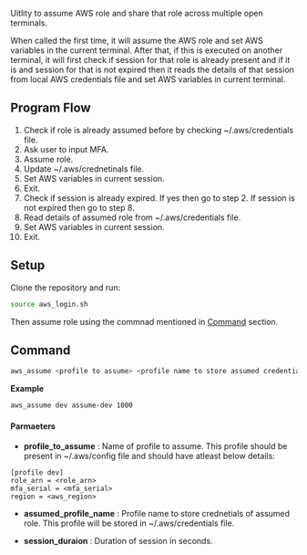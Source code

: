 Uitlity to assume AWS role and share that role across multiple open terminals. 

When called the first time, it will assume the AWS role and set AWS variables in the current terminal. After that, if this is executed on another terminal, it will first check if session for that role is already present and if it is and session for that is not expired then it reads the details of that session from local AWS credentials file and set AWS variables in current terminal.

## Program Flow

1. Check if role is already assumed before by checking ~/.aws/credentials file.
2. Ask user to input MFA.
3. Assume role.
4. Update ~/.aws/crednetinals file.
5. Set AWS variables in current session. 
6. Exit.
7. Check if session is already expired. If yes then go to step 2. If session is not expired then go to step 8.
8. Read details of assumed role from ~/.aws/credentials file.
9. Set AWS variables in current session. 
10. Exit.

## Setup
Clone the repository and run:
```sh
source aws_login.sh
```
Then assume role using the commnad mentioned in [Command](command) section.

## Command
```bash
aws_assume <profile to assume> <profile name to store assumed credentials> <session duration in seconds>
```

**Example**
```bash
aws_assume dev assume-dev 1000
```

#### Parmaeters
- **profile_to_assume** : Name of profile to assume. This profile should be present in ~/.aws/config file and should have atleast below details:
```
[profile dev]
role_arn = <role_arn>
mfa_serial = <mfa_serial>
region = <aws_region>
```

- **assumed_profile_name** : Profile name to store crednetials of assumed role. This profile will be stored in ~/.aws/credentials file.

- **session_duraion** : Duration of session in seconds.

